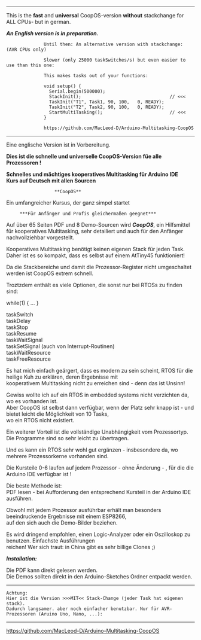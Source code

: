 -----------------------------------------------------
This is the **fast** and **universal** CoopOS-version **without** stackchange  for ALL CPUs- but in german.

***An English version is in preparation.***  <br>

                  Until then: An alternative version with stackchange: (AVR CPUs only)
                  
                  Slower (only 25000 taskSwitches/s) but even easier to use than this one:
                  
                  This makes tasks out of your functions:

                  void setup() {
                    Serial.begin(500000);
                    StackInit();                                 // <<<
                    TaskInit("T1", Task1, 90, 100,   0, READY);
                    TaskInit("T2", Task2, 90, 100,   0, READY);
                    StartMultiTasking();                         // <<<
                  }

                  https://github.com/MacLeod-D/Arduino-Multitasking-CoopOS

-----------------------------------------------------



Eine englische Version ist in Vorbereitung.


**Dies ist die schnelle und universelle CoopOS-Version füe alle Prozessoren !**

**Schnelles und mächtiges kooperatives Multitasking für Arduino IDE   
              Kurs auf Deutsch mit allen Sourcen**   
              
                      **CoopOS**
                      
Ein umfangreicher Kursus, der ganz simpel startet
                     
         ***Für Anfänger und Profis gleichermaßen geegnet***


Auf über 65 Seiten PDF und 8 Demo-Sourcen wird ***CoopOS***, ein Hilfsmittel für kooperatives Multitasking, sehr detailiert und auch für den Anfänger nachvollziehbar vorgestellt.   

Kooperatives Multitasking benötigt keinen eigenen Stack für jeden Task. Daher ist es so kompakt, dass es selbst auf einem AtTiny45 funktioniert!   

Da die Stackbereiche und damit die Prozessor-Register nicht umgeschaltet werden ist CoopOS extrem schnell.   

Troztzdem enthält es viele Optionen, die sonst nur bei RTOSs zu finden sind:   

while(1) {
    ...
}

taskSwitch   
taskDelay   
taskStop   
taskResume   
taskWaitSignal   
taskSetSignal (auch von Interrupt-Routinen)   
taskWaitResource   
taskFreeResource   

Es hat mich einfach geärgert, dass es modern zu sein scheint, RTOS für die heilige Kuh zu erklären, deren Ergebnisse mit   
kooperativem Multitasking nicht zu erreichen sind - denn das ist Unsinn!   

Gewiss wollte ich auf ein RTOS in embedded systems nicht verzichten  da, wo es vorhanden ist.   
Aber CoopOS ist selbst dann verfügbar, wenn der Platz sehr knapp ist - und bietet leicht die Möglichkeit von 10 Tasks,   
wo ein RTOS nicht existiert.   

Ein weiterer Vorteil ist die vollständige Unabhängigkeit vom Prozessortyp.   
Die Programme sind so sehr leicht zu übertragen.   

Und es kann ein RTOS sehr wohl gut ergänzen - insbesondere da, wo mehrere Prozessorkerne vorhanden sind.   

Die Kursteile 0-6 laufen auf jedem Prozessor - ohne Änderung - , für die die Arduino IDE verfügbar ist !   

Die beste Methode ist:   
PDF lesen - bei Aufforderung den entsprechend Kursteil in der Arduino IDE ausführen.   

Obwohl mit jedem Prozessor ausführbar erhält man besonders beeindruckende Ergebnisse mit einem ESP8266,   
auf den sich auch die Demo-Bilder beziehen.   

Es wird dringend empfohlen, einen Logic-Analyzer oder ein Oszilloskop zu benutzen. Einfachste Ausführungen   
reichen! Wer sich traut: in China gibt es sehr billige Clones ;)

***Installation:***   

Die PDF kann direkt gelesen werden.   
Die Demos sollten direkt in den Arduino-Sketches Ordner entpackt werden.   

---------------------------

    Achtung: 
    Hier ist die Version >>>MIT<< Stack-Change (jeder Task hat eigenen stack).
    Dadurch langsamer. aber noch einfacher benutzbar. Nur für AVR-Prozessoren (Aruino Uno, Nano, ...):

------------------------
https://github.com/MacLeod-D/Arduino-Multitasking-CoopOS
